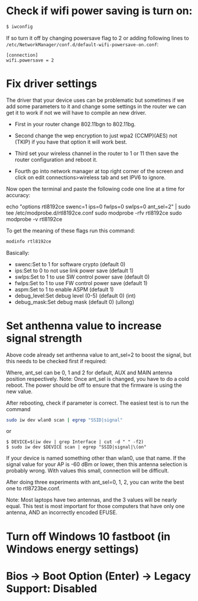 # Check if wifi power saving is turn on:

```bash
$ iwconfig
```

If so turn it off by changing powersave flag to 2 or adding following lines to `/etc/NetworkManager/conf.d/default-wifi-powersave-on.conf`:

```
[connection]
wifi.powersave = 2
```

# Fix driver settings

The driver that your device uses can be problematic but sometimes if we add some parameters to it and change some settings in the router we can get it to work if not we will have to compile an new driver.

* First in your router change 802.11bgn to 802.11bg.

* Second change the wep encryption to just wpa2 (CCMP)(AES) not (TKIP) if you have that option it will work best.

* Third set your wireless channel in the router to 1 or 11 then save the router configuration and reboot it.

* Fourth go into network manager at top right corner of the screen and click on edit connections>wireless tab and set IPV6 to ignore.

Now open the terminal and paste the following code one line at a time for accuracy:

echo "options rtl8192ce swenc=1 ips=0 fwlps=0 swlps=0 ant_sel=2" | sudo tee /etc/modprobe.d/rtl8192ce.conf
sudo modprobe -rfv rtl8192ce
sudo modprobe -v rtl8192ce

To get the meaning of these flags run this command:

```bash
modinfo rtl8192ce
```

Basically:
* swenc:Set to 1 for software crypto (default 0)
* ips:Set to 0 to not use link power save (default 1)
* swlps:Set to 1 to use SW control power save (default 0)
* fwlps:Set to 1 to use FW control power save (default 1)
* aspm:Set to 1 to enable ASPM (default 1)
* debug_level:Set debug level (0-5) (default 0) (int)
* debug_mask:Set debug mask (default 0) (ullong)

# Set anthenna value to increase signal strength

Above code already set anthenna value to ant_sel=2 to boost the signal, but this needs to be checked first if required:

Where, ant_sel can be 0, 1 and 2 for default, AUX and MAIN antenna position respectively. Note: Once ant_sel is changed, you have to do a cold reboot. The power should be off to ensure that the firmware is using the new value.

After rebooting, check if parameter is correct. The easiest test is to run the command

```bash
sudo iw dev wlan0 scan | egrep "SSID|signal"
```

or 
```
$ DEVICE=$(iw dev | grep Interface | cut -d " " -f2)
$ sudo iw dev $DEVICE scan | egrep "SSID|signal|\(on"
```

If your device is named something other than wlan0, use that name. If the signal value for your AP is -60 dBm or lower, then this antenna selection is probably wrong. With values this small, connection will be difficult.

After doing three experiments with ant_sel=0, 1, 2, you can write the best one to rtl8723be.conf.

Note: Most laptops have two antennas, and the 3 values will be nearly equal. This test is most important for those computers that have only one antenna, AND an incorrectly encoded EFUSE.

# Turn off Windows 10 fastboot (in Windows energy settings)

# Bios -> Boot Option (Enter) -> Legacy Support: Disabled
